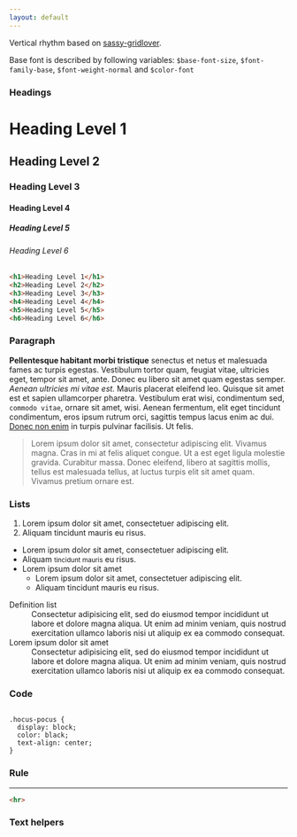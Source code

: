 ```yaml
---
layout: default
---
```


Vertical rhythm based on [sassy-gridlover](https://github.com/hiulit/Sassy-Gridlover).

Base font is described by following variables: `$base-font-size`, `$font-family-base`, `$font-weight-normal` and `$color-font`

### Headings

<h1>Heading Level 1</h1>
<h2>Heading Level 2</h2>
<h3>Heading Level 3</h3>
<h4>Heading Level 4</h4>
<h5>Heading Level 5</h5>
<h6>Heading Level 6</h6>

```html
<h1>Heading Level 1</h1>
<h2>Heading Level 2</h2>
<h3>Heading Level 3</h3>
<h4>Heading Level 4</h4>
<h5>Heading Level 5</h5>
<h6>Heading Level 6</h6>
```

### Paragraph

<p>
  <strong>Pellentesque habitant morbi tristique</strong> senectus et netus
  et malesuada fames ac turpis egestas. Vestibulum tortor quam, feugiat vitae,
  ultricies eget, tempor sit amet, ante. Donec eu libero sit amet quam egestas
  semper. <em>Aenean ultricies mi vitae est.</em> Mauris placerat eleifend leo.
  Quisque sit amet est et sapien ullamcorper pharetra. Vestibulum erat wisi,
  condimentum sed, <code>commodo vitae</code>, ornare sit amet, wisi. Aenean
  fermentum, elit eget tincidunt condimentum, eros ipsum rutrum orci, sagittis
  tempus lacus enim ac dui. <a href="#">Donec non enim</a> in turpis pulvinar
  facilisis. Ut felis.
</p>

<blockquote>
  <p>
    Lorem ipsum dolor sit amet, consectetur adipiscing elit. Vivamus magna.
    Cras in mi at felis aliquet congue. Ut a est eget ligula molestie gravida.
    Curabitur massa. Donec eleifend, libero at sagittis mollis, tellus est
    malesuada tellus, at luctus turpis elit sit amet quam. Vivamus pretium
    ornare est.
  </p>
</blockquote>

### Lists

<ol>
  <li>Lorem ipsum dolor sit amet, consectetuer adipiscing elit.</li>
  <li>Aliquam tincidunt mauris eu risus.</li>
</ol>

<ul>
  <li>Lorem ipsum dolor sit amet, consectetuer adipiscing elit.</li>
  <li>Aliquam <small>tincidunt mauris</small> eu risus.</li>
  <li>Lorem ipsum dolor sit amet
    <ul>
      <li>Lorem ipsum <span class="micro">dolor sit amet</span>, consectetuer adipiscing elit.</li>
      <li>Aliquam tincidunt mauris eu risus.</li>
    </ul>
  </li>
</ul>

<dl>
  <dt>Definition list</dt>
  <dd>Consectetur adipisicing elit, sed do eiusmod tempor incididunt ut labore et dolore magna
    aliqua. Ut enim ad minim veniam, quis nostrud exercitation ullamco laboris nisi ut aliquip ex ea
    commodo consequat.</dd>
  <dt>Lorem ipsum dolor sit amet</dt>
  <dd>Consectetur adipisicing elit, sed do eiusmod tempor incididunt ut labore et dolore magna
    aliqua. Ut enim ad minim veniam, quis nostrud exercitation ullamco laboris nisi ut aliquip ex ea
    commodo consequat.</dd>
</dl>

### Code

<pre><code>
.hocus-pocus {
  display: block;
  color: black;
  text-align: center;
}
</code></pre>

### Rule

<hr>

```html
<hr>
```

### Text helpers
